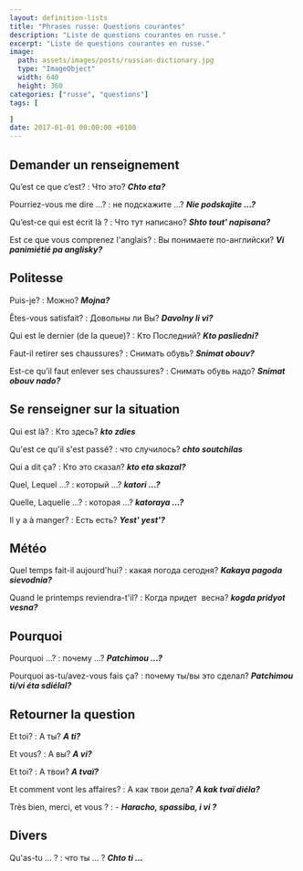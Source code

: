 ```yaml
---
layout: definition-lists
title: "Phrases russe: Questions courantes"
description: "Liste de questions courantes en russe."
excerpt: "Liste de questions courantes en russe."
image:
  path: assets/images/posts/russian-dictionary.jpg
  type: "ImageObject"
  width: 640
  height: 360
categories: ["russe", "questions"]
tags: [

]
date: 2017-01-01 00:00:00 +0100
---
```


## Demander un renseignement

Qu’est ce que c’est?
: Что это?
*__Chto eta?__*

Pourriez-vous me dire ...?
: не подскажите ...?
*__Nie podskajite ...?__*

Qu’est-ce qui est écrit là ?
: Что тут написано?
*__Shto tout' napisana?__*

Est ce que vous comprenez l'anglais?
: Вы понимаете по-английски?
*__Vi panimiétié pa anglisky?__*


## Politesse

Puis-je?
: Можно?
*__Mojna?__*

Êtes-vous satisfait?
: Довольны ли Вы?
*__Davolny li vi?__*

Qui est le dernier (de la queue)?
: Kто Последний?
*__Kto pasliedni?__*

Faut-il retirer ses chaussures?
: Снимать обувь?
*__Snimat obouv?__*

Est-ce qu’il faut enlever ses chaussures?
: Снимать обувь надо?
*__Snimat obouv nado?__*


## Se renseigner sur la situation

Qui est là?
: Кто здесь?
*__kto zdies__*

Qu'est ce qu'il s'est passé?
: что случилось?
*__chto soutchilas__*

Qui a dit ça?
: Кто это сказал?
*__kto eta skazal?__*

Quel, Lequel ...?
: который …?
*__katori …?__*

Quelle, Laquelle ...?
: которая …?
*__katoraya …?__*

Il y a à manger?
: Есть есть?
*__Yest' yest'?__*


## Météo

Quel temps fait-il aujourd'hui?
: какая погода сегодня?
*__Kakaya pagoda sievodnia?__*

Quand le printemps reviendra-t'il?
: Когда придет  весна?
*__kogda pridyot vesna?__*


## Pourquoi

Pourquoi …?
: почему …?
*__Patchimou …?__*

Pourquoi as-tu/avez-vous fais ça?
: почему ты/вы это сделал?
*__Patchimou ti/vi éta sdiélal?__*


## Retourner la question

Et toi?
: А ты?
*__A ti?__*

Et vous?
: А вы?
*__A vi?__*

Et toi?
: А твои?
*__A tvaï?__*

Et comment vont les affaires?
: А как твои дела?
*__A kak tvaï diéla?__*

Très bien, merci, et vous ?
: -
*__Haracho, spassiba, i vi ?__*


## Divers

Qu'as-tu … ?
: что ты … ?
*__Chto ti ...__*
